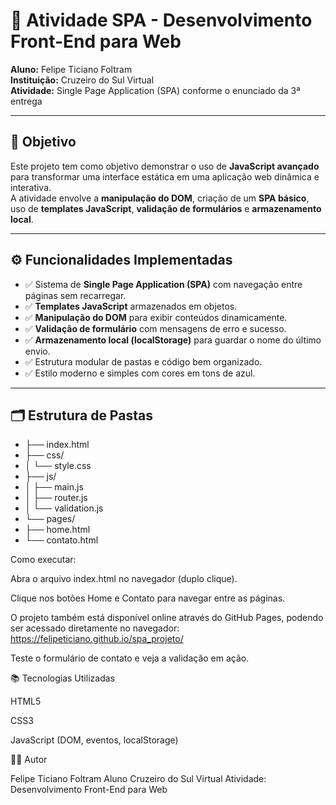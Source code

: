 # 🧩 Atividade SPA - Desenvolvimento Front-End para Web

**Aluno:** Felipe Ticiano Foltram  
**Instituição:** Cruzeiro do Sul Virtual  
**Atividade:** Single Page Application (SPA) conforme o enunciado da 3ª entrega  

---

## 🎯 Objetivo

Este projeto tem como objetivo demonstrar o uso de **JavaScript avançado** para transformar uma interface estática em uma aplicação web dinâmica e interativa.  
A atividade envolve a **manipulação do DOM**, criação de um **SPA básico**, uso de **templates JavaScript**, **validação de formulários** e **armazenamento local**.

---

## ⚙️ Funcionalidades Implementadas

- ✅ Sistema de **Single Page Application (SPA)** com navegação entre páginas sem recarregar.
- ✅ **Templates JavaScript** armazenados em objetos.
- ✅ **Manipulação do DOM** para exibir conteúdos dinamicamente.
- ✅ **Validação de formulário** com mensagens de erro e sucesso.
- ✅ **Armazenamento local (localStorage)** para guardar o nome do último envio.
- ✅ Estrutura modular de pastas e código bem organizado.
- ✅ Estilo moderno e simples com cores em tons de azul.

---

## 🗂 Estrutura de Pastas
+ ├── index.html
+ ├── css/
+ │ └── style.css
+ ├── js/
+ │ ├── main.js
+ │ ├── router.js
+ │ └── validation.js
+ └── pages/
+ ├── home.html
+ └── contato.html

Como executar:

Abra o arquivo index.html no navegador (duplo clique).

Clique nos botões Home e Contato para navegar entre as páginas.

O projeto também está disponível online através do GitHub Pages, podendo ser acessado diretamente no navegador: https://felipeticiano.github.io/spa_projeto/

Teste o formulário de contato e veja a validação em ação.

📚 Tecnologias Utilizadas

HTML5

CSS3

JavaScript (DOM, eventos, localStorage)

👨‍💻 Autor

Felipe Ticiano Foltram
Aluno Cruzeiro do Sul Virtual
Atividade: Desenvolvimento Front-End para Web
